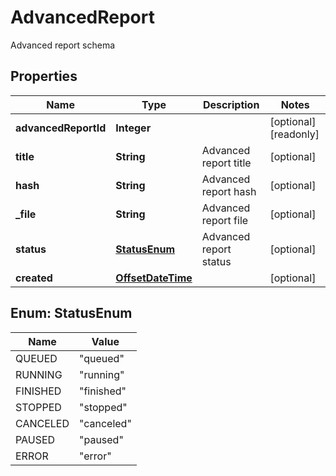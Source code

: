 

# AdvancedReport

Advanced report schema

## Properties

| Name | Type | Description | Notes |
|------------ | ------------- | ------------- | -------------|
|**advancedReportId** | **Integer** |  |  [optional] [readonly] |
|**title** | **String** | Advanced report title |  [optional] |
|**hash** | **String** | Advanced report hash |  [optional] |
|**_file** | **String** | Advanced report file |  [optional] |
|**status** | [**StatusEnum**](#StatusEnum) | Advanced report status |  [optional] |
|**created** | [**OffsetDateTime**](OffsetDateTime.md) |  |  [optional] |



## Enum: StatusEnum

| Name | Value |
|---- | -----|
| QUEUED | &quot;queued&quot; |
| RUNNING | &quot;running&quot; |
| FINISHED | &quot;finished&quot; |
| STOPPED | &quot;stopped&quot; |
| CANCELED | &quot;canceled&quot; |
| PAUSED | &quot;paused&quot; |
| ERROR | &quot;error&quot; |



